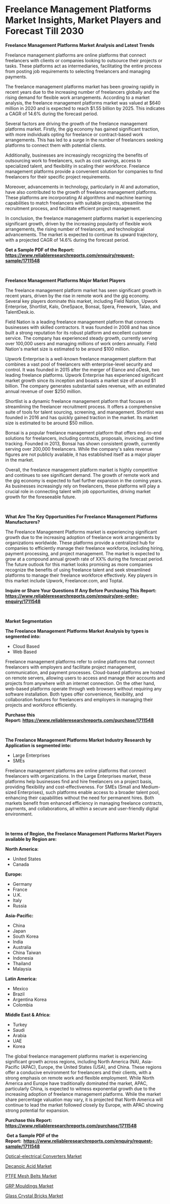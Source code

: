 <p><h1>Freelance Management Platforms Market Insights, Market Players and Forecast Till 2030</h1></p><p><strong>Freelance Management Platforms Market Analysis and Latest Trends</strong></p>
<p><p>Freelance management platforms are online platforms that connect freelancers with clients or companies looking to outsource their projects or tasks. These platforms act as intermediaries, facilitating the entire process from posting job requirements to selecting freelancers and managing payments.</p><p>The freelance management platforms market has been growing rapidly in recent years due to the increasing number of freelancers globally and the rising demand for flexible work arrangements. According to a market analysis, the freelance management platforms market was valued at $640 million in 2020 and is expected to reach $1.55 billion by 2025. This indicates a CAGR of 14.6% during the forecast period.</p><p>Several factors are driving the growth of the freelance management platforms market. Firstly, the gig economy has gained significant traction, with more individuals opting for freelance or contract-based work arrangements. This has led to a surge in the number of freelancers seeking platforms to connect them with potential clients.</p><p>Additionally, businesses are increasingly recognizing the benefits of outsourcing work to freelancers, such as cost savings, access to specialized talent, and flexibility in scaling their workforce. Freelance management platforms provide a convenient solution for companies to find freelancers for their specific project requirements.</p><p>Moreover, advancements in technology, particularly in AI and automation, have also contributed to the growth of freelance management platforms. These platforms are incorporating AI algorithms and machine learning capabilities to match freelancers with suitable projects, streamline the recruitment process, and facilitate efficient project management.</p><p>In conclusion, the freelance management platforms market is experiencing significant growth, driven by the increasing popularity of flexible work arrangements, the rising number of freelancers, and technological advancements. The market is expected to continue its upward trajectory, with a projected CAGR of 14.6% during the forecast period.</p></p>
<p><strong>Get a Sample PDF of the Report:&nbsp; <a href="https://www.reliableresearchreports.com/enquiry/request-sample/1711548">https://www.reliableresearchreports.com/enquiry/request-sample/1711548</a></strong></p>
<p>&nbsp;</p>
<p><strong>Freelance Management Platforms Major Market Players</strong></p>
<p><p>The freelance management platform market has seen significant growth in recent years, driven by the rise in remote work and the gig economy. Several key players dominate this market, including Field Nation, Upwork Enterprise, Shortlist, Kalo, OneSpace, Bonsai, Spera, Freework, Talao, and TalentDesk.io.</p><p>Field Nation is a leading freelance management platform that connects businesses with skilled contractors. It was founded in 2008 and has since built a strong reputation for its robust platform and excellent customer service. The company has experienced steady growth, currently serving over 100,000 users and managing millions of work orders annually. Field Nation's market size is estimated to be around $100 million.</p><p>Upwork Enterprise is a well-known freelance management platform that combines a vast pool of freelancers with enterprise-level security and control. It was founded in 2015 after the merger of Elance and oDesk, two leading freelance platforms. Upwork Enterprise has experienced significant market growth since its inception and boasts a market size of around $1 billion. The company generates substantial sales revenue, with an estimated annual revenue of over $250 million.</p><p>Shortlist is a dynamic freelance management platform that focuses on streamlining the freelancer recruitment process. It offers a comprehensive suite of tools for talent sourcing, screening, and management. Shortlist was founded in 2016 and has quickly gained traction in the market. Its market size is estimated to be around $50 million.</p><p>Bonsai is a popular freelance management platform that offers end-to-end solutions for freelancers, including contracts, proposals, invoicing, and time tracking. Founded in 2013, Bonsai has shown consistent growth, currently serving over 200,000 freelancers. While the company's sales revenue figures are not publicly available, it has established itself as a major player in the market.</p><p>Overall, the freelance management platform market is highly competitive and continues to see significant demand. The growth of remote work and the gig economy is expected to fuel further expansion in the coming years. As businesses increasingly rely on freelancers, these platforms will play a crucial role in connecting talent with job opportunities, driving market growth for the foreseeable future.</p></p>
<p>&nbsp;</p>
<p><strong>What Are The Key Opportunities For Freelance Management Platforms Manufacturers?</strong></p>
<p><p>The Freelance Management Platforms market is experiencing significant growth due to the increasing adoption of freelance work arrangements by organizations worldwide. These platforms provide a centralized hub for companies to efficiently manage their freelance workforce, including hiring, payment processing, and project management. The market is expected to grow at a compound annual growth rate of XX% during the forecast period. The future outlook for this market looks promising as more companies recognize the benefits of using freelance talent and seek streamlined platforms to manage their freelance workforce effectively. Key players in this market include Upwork, Freelancer.com, and Toptal.</p></p>
<p><strong>Inquire or Share Your Questions If Any Before Purchasing This Report: <a href="https://www.reliableresearchreports.com/enquiry/pre-order-enquiry/1711548">https://www.reliableresearchreports.com/enquiry/pre-order-enquiry/1711548</a></strong></p>
<p>&nbsp;</p>
<p><strong>Market Segmentation</strong></p>
<p><strong>The Freelance Management Platforms Market Analysis by types is segmented into:</strong></p>
<p><ul><li>Cloud Based</li><li>Web Based</li></ul></p>
<p><p>Freelance management platforms refer to online platforms that connect freelancers with employers and facilitate project management, communication, and payment processes. Cloud-based platforms are hosted on remote servers, allowing users to access and manage their accounts and projects from anywhere with an internet connection. On the other hand, web-based platforms operate through web browsers without requiring any software installation. Both types offer convenience, flexibility, and collaboration features for freelancers and employers in managing their projects and workforce efficiently.</p></p>
<p><strong>Purchase this Report:&nbsp;<a href="https://www.reliableresearchreports.com/purchase/1711548">https://www.reliableresearchreports.com/purchase/1711548</a></strong></p>
<p>&nbsp;</p>
<p><strong>The Freelance Management Platforms Market Industry Research by Application is segmented into:</strong></p>
<p><ul><li>Large Enterprises</li><li>SMEs</li></ul></p>
<p><p>Freelance management platforms are online platforms that connect freelancers with organizations. In the Large Enterprises market, these platforms help businesses find and hire freelancers on a project basis, providing flexibility and cost-effectiveness. For SMEs (Small and Medium-sized Enterprises), such platforms enable access to a broader talent pool, enhancing their capabilities without the need for permanent hires. Both markets benefit from enhanced efficiency in managing freelance contracts, payments, and collaborations, all within a secure and user-friendly digital environment.</p></p>
<p>&nbsp;</p>
<p><strong>In terms of Region, the Freelance Management Platforms Market Players available by Region are:</strong></p>
<p>
    <p> <strong> North America: </strong>
        <ul>
            <li>United States</li>
            <li>Canada</li>
        </ul>
        </p> 
    <p> <strong> Europe: </strong>
        <ul>
            <li>Germany</li>
            <li>France</li>
            <li>U.K.</li>
            <li>Italy</li>
            <li>Russia</li>
        </ul>
        </p> 
    <p> <strong> Asia-Pacific: </strong>
        <ul>
            <li>China</li>
            <li>Japan</li>
            <li>South Korea</li>
            <li>India</li>
            <li>Australia</li>
            <li>China Taiwan</li>
            <li>Indonesia</li>
            <li>Thailand</li>
            <li>Malaysia</li>
        </ul>
        </p> 
    <p> <strong> Latin America: </strong>
        <ul>
            <li>Mexico</li>
            <li>Brazil</li>
            <li>Argentina Korea</li>
            <li>Colombia</li>
        </ul>
        </p> 
    <p> <strong> Middle East & Africa: </strong>
        <ul>
            <li>Turkey</li>
            <li>Saudi</li>
            <li>Arabia</li>
            <li>UAE</li>
            <li>Korea</li>
        </ul>
    </p>
    </p>
<p><p>The global freelance management platforms market is experiencing significant growth across regions, including North America (NA), Asia-Pacific (APAC), Europe, the United States (USA), and China. These regions offer a conducive environment for freelancers and their clients, with a strong emphasis on remote work and flexible employment. While North America and Europe have traditionally dominated the market, APAC, particularly China, is expected to witness exponential growth due to the increasing adoption of freelance management platforms. While the market share percentage valuation may vary, it is projected that North America will continue to lead the market followed closely by Europe, with APAC showing strong potential for expansion.</p></p>
<p><strong>Purchase this Report: <a href="https://www.reliableresearchreports.com/purchase/1711548">https://www.reliableresearchreports.com/purchase/1711548</a></strong></p>
<p>&nbsp;<strong>Get a Sample PDF of the Report:&nbsp;&nbsp;<a href="https://www.reliableresearchreports.com/enquiry/request-sample/1711548">https://www.reliableresearchreports.com/enquiry/request-sample/1711548</a></strong></p>
<p><strong></strong></p>
<p><p><a href="https://medium.com/@aashish.reportprime2/optical-electrical-converters-market-outlook-industry-overview-and-forecast-2023-to-2030-057602c6aecb">Optical-electrical Converters Market</a></p><p><a href="https://www.linkedin.com/pulse/decanoic-acid-market-size-growth-forecast-from-2023-2030-nhmze/">Decanoic Acid Market</a></p><p><a href="https://github.com/smritireportprime/Market-Research-Report-List-1/blob/main/ptfe-mesh-belts-market.md">PTFE Mesh Belts Market</a></p><p><a href="https://github.com/kartikreportprime/Market-Research-Report-List-1/blob/main/grp-mouldings-market.md">GRP Mouldings Market</a></p><p><a href="https://medium.com/@akshatreportprime/glass-crystal-bricks-market-insight-market-trends-growth-forecasted-from-2023-to-2030-e84b1e0f75dd">Glass Crystal Bricks Market</a></p></p>